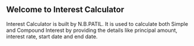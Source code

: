 ## Welcome to Interest Calculator

Interest Calculator is built by N.B.PATIL. It is used to calculate both Simple and Compound Interest by providing the details like principal amount, interest rate, start date and end date.
